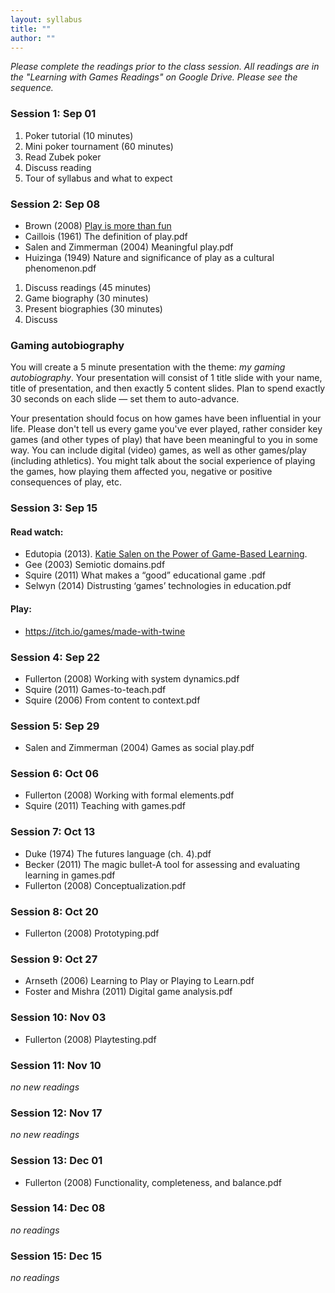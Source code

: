 ```yaml
---
layout: syllabus
title: ""
author: ""
---
```



_Please complete the readings prior to the class session. All readings are in the "Learning with Games Readings" on Google Drive. Please see the sequence._



### Session 1: Sep 01

1. Poker tutorial (10 minutes)
2. Mini poker tournament (60 minutes)
3. Read Zubek poker
4. Discuss reading
5. Tour of syllabus and what to expect







### Session 2: Sep 08
- Brown (2008) [Play is more than fun](https://www.ted.com/talks/stuart_brown_play_is_more_than_just_fun)
- Caillois (1961) The definition of play.pdf
- Salen and Zimmerman (2004) Meaningful play.pdf
- Huizinga (1949) Nature and significance of play as a cultural phenomenon.pdf

1. Discuss readings (45 minutes)
2. Game biography (30 minutes)
3. Present biographies (30 minutes)
4. Discuss

### Gaming autobiography
You will create a 5 minute presentation with the theme: _my gaming autobiography_. Your presentation will consist of 1 title slide with your name, title of presentation, and then exactly 5 content slides. Plan to spend exactly 30 seconds on each slide &mdash; set them to auto-advance.

Your presentation should focus on how games have been influential in your life. Please don't tell us every game you've ever played, rather consider key games (and other types of play) that have been meaningful to you in some way. You can include digital (video) games, as well as other games/play (including athletics). You might talk about the social experience of playing the games, how playing them affected you, negative or positive consequences of play, etc.


### Session 3: Sep 15
#### Read watch:
- Edutopia (2013). [Katie Salen on the Power of Game-Based Learning](https://www.youtube.com/watch?embed=0&v=Wk_OfUHpCbM).
- Gee (2003) Semiotic domains.pdf
- Squire (2011) What makes a “good” educational game .pdf
- Selwyn (2014) Distrusting ‘games’ technologies in education.pdf

#### Play:
- https://itch.io/games/made-with-twine

### Session 4: Sep 22
- Fullerton (2008) Working with system dynamics.pdf
- Squire (2011) Games-to-teach.pdf
- Squire (2006) From content to context.pdf

### Session 5: Sep 29
- Salen and Zimmerman (2004) Games as social play.pdf

### Session 6: Oct 06
- Fullerton (2008) Working with formal elements.pdf
- Squire (2011) Teaching with games.pdf

### Session 7: Oct 13
- Duke (1974) The futures language (ch. 4).pdf
- Becker (2011) The magic bullet-A tool for assessing and evaluating learning in games.pdf
- Fullerton (2008) Conceptualization.pdf

### Session 8: Oct 20
- Fullerton (2008) Prototyping.pdf

### Session 9: Oct 27
- Arnseth (2006) Learning to Play or Playing to Learn.pdf
- Foster and Mishra (2011) Digital game analysis.pdf

### Session 10: Nov 03
- Fullerton (2008) Playtesting.pdf

### Session 11: Nov 10
_no new readings_

### Session 12: Nov 17
_no new readings_

### Session 13: Dec 01
- Fullerton (2008) Functionality, completeness, and balance.pdf

### Session 14: Dec 08
_no readings_

### Session 15: Dec 15
_no readings_
